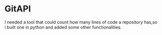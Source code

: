 # GitAPI
I needed a tool that could count how many lines of code a repository has,so i built one in python and added some other functionalities.
